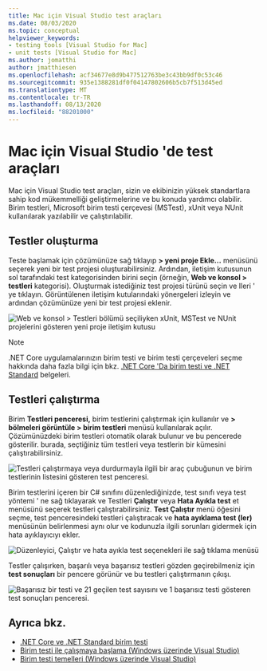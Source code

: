 ```yaml
---
title: Mac için Visual Studio test araçları
ms.date: 08/03/2020
ms.topic: conceptual
helpviewer_keywords:
- testing tools [Visual Studio for Mac]
- unit tests [Visual Studio for Mac]
ms.author: jomatthi
author: jmatthiesen
ms.openlocfilehash: acf34677e8d9b477512763be3c43bb9df0c53c46
ms.sourcegitcommit: 935e1388281df0f04147802606b5cb7f513d45ed
ms.translationtype: MT
ms.contentlocale: tr-TR
ms.lasthandoff: 08/13/2020
ms.locfileid: "88201000"
---
```

# <a name="testing-tools-in-visual-studio-for-mac"></a>Mac için Visual Studio 'de test araçları

Mac için Visual Studio test araçları, sizin ve ekibinizin yüksek standartlara sahip kod mükemmelliği geliştirmelerine ve bu konuda yardımcı olabilir. Birim testleri, Microsoft birim testi çerçevesi (MSTest), xUnit veya NUnit kullanılarak yazılabilir ve çalıştırılabilir.

## <a name="creating-tests"></a>Testler oluşturma
Teste başlamak için çözümünüze sağ tıklayıp **> yeni proje Ekle...** menüsünü seçerek yeni bir test projesi oluşturabilirsiniz. Ardından, iletişim kutusunun sol tarafındaki test kategorisinden birini seçin (örneğin, **Web ve konsol > testleri** kategorisi). Oluşturmak istediğiniz test projesi türünü seçin ve Ileri ' ye tıklayın. Görüntülenen iletişim kutularındaki yönergeleri izleyin ve ardından çözümünüze yeni bir test projesi eklenir.

![Web ve konsol > Testleri bölümü seçiliyken xUnit, MSTest ve NUnit projelerini gösteren yeni proje iletişim kutusu](media/create-new-test-project.PNG)

> [!NOTE]
> .NET Core uygulamalarınızın birim testi ve birim testi çerçeveleri seçme hakkında daha fazla bilgi için bkz. [.NET Core 'Da birim testi ve .NET Standard](https://docs.microsoft.com/dotnet/core/testing/?pivots=xunit) belgeleri.

## <a name="running-tests"></a>Testleri çalıştırma
Birim **Testleri penceresi,** birim testlerini çalıştırmak için kullanılır ve **> bölmeleri görüntüle > birim testleri** menüsü kullanılarak açılır. Çözümünüzdeki birim testleri otomatik olarak bulunur ve bu pencerede gösterilir. burada, seçtiğiniz tüm testleri veya testlerin bir kümesini çalıştırabilirsiniz.

![Testleri çalıştırmaya veya durdurmayla ilgili bir araç çubuğunun ve birim testlerinin listesini gösteren test penceresi.](media/test-window.PNG)

Birim testlerini içeren bir C# sınıfını düzenlediğinizde, test sınıfı veya test yöntemi ' ne sağ tıklayarak ve Testleri **Çalıştır** veya **Hata Ayıkla test** et menüsünü seçerek testleri çalıştırabilirsiniz. **Test Çalıştır** menü öğesini seçme, test penceresindeki testleri çalıştıracak ve **hata ayıklama test (ler)** menüsünün belirlenmesi aynı olur ve kodunuzla ilgili sorunları gidermek için hata ayıklayıcıyı ekler.

![Düzenleyici, Çalıştır ve hata ayıkla test seçenekleri ile sağ tıklama menüsü](media/run-tests-context-menu.PNG)

Testler çalışırken, başarılı veya başarısız testleri gözden geçirebilmeniz için **test sonuçları** bir pencere görünür ve bu testleri çalıştırmanın çıkışı.

![Başarısız bir testi ve 21 geçilen test sayısını ve 1 başarısız testi gösteren test sonuçları penceresi.](media/test-results-window.PNG)

## <a name="see-also"></a>Ayrıca bkz.

- [.NET Core ve .NET Standard birim testi](/dotnet/core/testing)
- [Birim testi ile çalışmaya başlama (Windows üzerinde Visual Studio)](/visualstudio/test/getting-started-with-unit-testing)
- [Birim testi temelleri (Windows üzerinde Visual Studio)](/visualstudio/test/unit-test-basics)
